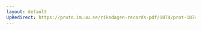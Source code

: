 ```yaml
---
layout: default
UpRedirect: https://pruto.im.uu.se/riksdagen-records-pdf/1874/prot-1874--fk--506/prot-1874--fk--506_032.pdf
---
```

